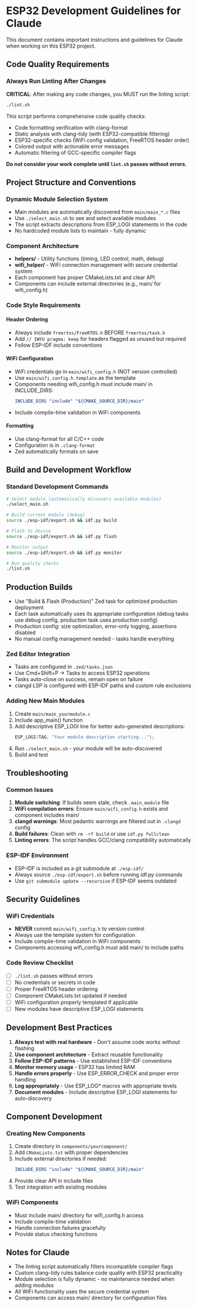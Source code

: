 # ESP32 Development Guidelines for Claude

This document contains important instructions and guidelines for Claude when working on this ESP32 project.

## Code Quality Requirements

### Always Run Linting After Changes
**CRITICAL**: After making any code changes, you MUST run the linting script:

```bash
./lint.sh
```

This script performs comprehensive code quality checks:
- Code formatting verification with clang-format
- Static analysis with clang-tidy (with ESP32-compatible filtering)
- ESP32-specific checks (WiFi config validation, FreeRTOS header order)
- Colored output with actionable error messages
- Automatic filtering of GCC-specific compiler flags

**Do not consider your work complete until `lint.sh` passes without errors.**

## Project Structure and Conventions

### Dynamic Module Selection System
- Main modules are automatically discovered from `main/main_*.c` files
- Use `./select_main.sh` to see and select available modules
- The script extracts descriptions from ESP_LOGI statements in the code
- No hardcoded module lists to maintain - fully dynamic

### Component Architecture
- **helpers/** - Utility functions (timing, LED control, math, debug)
- **wifi_helper/** - WiFi connection management with secure credential system
- Each component has proper CMakeLists.txt and clear API
- Components can include external directories (e.g., main/ for wifi_config.h)

### Code Style Requirements

#### Header Ordering
- Always include `freertos/FreeRTOS.h` BEFORE `freertos/task.h`
- Add `// IWYU pragma: keep` for headers flagged as unused but required
- Follow ESP-IDF include conventions

#### WiFi Configuration
- WiFi credentials go in `main/wifi_config.h` (NOT version controlled)
- Use `main/wifi_config.h.template` as the template
- Components needing wifi_config.h must include main/ in INCLUDE_DIRS:
  ```cmake
  INCLUDE_DIRS "include" "${CMAKE_SOURCE_DIR}/main"
  ```
- Include compile-time validation in WiFi components

#### Formatting
- Use clang-format for all C/C++ code
- Configuration is in `.clang-format`
- Zed automatically formats on save

## Build and Development Workflow

### Standard Development Commands
```bash
# Select module (automatically discovers available modules)
./select_main.sh

# Build current module (debug)
source ./esp-idf/export.sh && idf.py build

# Flash to device
source ./esp-idf/export.sh && idf.py flash

# Monitor output
source ./esp-idf/export.sh && idf.py monitor

# Run quality checks
./lint.sh
```

## Production Builds
- Use "Build & Flash (Production)" Zed task for optimized production deployment
- Each task automatically uses its appropriate configuration (debug tasks use debug config, production task uses production config)
- Production config: size optimization, error-only logging, assertions disabled
- No manual config management needed - tasks handle everything

### Zed Editor Integration
- Tasks are configured in `.zed/tasks.json`
- Use Cmd+Shift+P → Tasks to access ESP32 operations
- Tasks auto-close on success, remain open on failure
- clangd LSP is configured with ESP-IDF paths and custom rule exclusions

### Adding New Main Modules
1. Create `main/main_yourmodule.c`
2. Include app_main() function
3. Add descriptive ESP_LOGI line for better auto-generated descriptions:
   ```c
   ESP_LOGI(TAG, "Your module description starting...");
   ```
4. Run `./select_main.sh` - your module will be auto-discovered
5. Build and test

## Troubleshooting

### Common Issues
1. **Module switching**: If builds seem stale, check `.main_module` file
2. **WiFi compilation errors**: Ensure `main/wifi_config.h` exists and component includes main/
3. **clangd warnings**: Most pedantic warnings are filtered out in `.clangd` config
4. **Build failures**: Clean with `rm -rf build` or use `idf.py fullclean`
5. **Linting errors**: The script handles GCC/clang compatibility automatically

### ESP-IDF Environment
- ESP-IDF is included as a git submodule at `./esp-idf/`
- Always source `./esp-idf/export.sh` before running idf.py commands
- Use `git submodule update --recursive` if ESP-IDF seems outdated

## Security Guidelines

### WiFi Credentials
- **NEVER** commit `main/wifi_config.h` to version control
- Always use the template system for configuration
- Include compile-time validation in WiFi components
- Components accessing wifi_config.h must add main/ to include paths

### Code Review Checklist
- [ ] `./lint.sh` passes without errors
- [ ] No credentials or secrets in code
- [ ] Proper FreeRTOS header ordering
- [ ] Component CMakeLists.txt updated if needed
- [ ] WiFi configuration properly templated if applicable
- [ ] New modules have descriptive ESP_LOGI statements

## Development Best Practices

1. **Always test with real hardware** - Don't assume code works without flashing
2. **Use component architecture** - Extract reusable functionality
3. **Follow ESP-IDF patterns** - Use established ESP-IDF conventions
4. **Monitor memory usage** - ESP32 has limited RAM
5. **Handle errors properly** - Use ESP_ERROR_CHECK and proper error handling
6. **Log appropriately** - Use ESP_LOG* macros with appropriate levels
7. **Document modules** - Include descriptive ESP_LOGI statements for auto-discovery

## Component Development

### Creating New Components
1. Create directory in `components/yourcomponent/`
2. Add `CMakeLists.txt` with proper dependencies
3. Include external directories if needed:
   ```cmake
   INCLUDE_DIRS "include" "${CMAKE_SOURCE_DIR}/main"
   ```
4. Provide clear API in include files
5. Test integration with existing modules

### WiFi Components
- Must include main/ directory for wifi_config.h access
- Include compile-time validation
- Handle connection failures gracefully
- Provide status checking functions

## Notes for Claude
- The linting script automatically filters incompatible compiler flags
- Custom clang-tidy rules balance code quality with ESP32 practicality
- Module selection is fully dynamic - no maintenance needed when adding modules
- All WiFi functionality uses the secure credential system
- Components can access main/ directory for configuration files